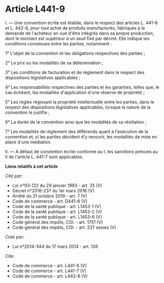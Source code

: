 # Article L441-9

I. ― Une convention écrite est établie, dans le respect des articles L. 441-6 et L. 442-6, pour tout achat de produits
manufacturés, fabriqués à la demande de l'acheteur en vue d'être intégrés dans sa propre production, dont le montant est
supérieur à un seuil fixé par décret. Elle indique les conditions convenues entre les parties, notamment : 

1° L'objet de la convention et les obligations respectives des parties ; 

2° Le prix ou les modalités de sa détermination ; 

3° Les conditions de facturation et de règlement dans le respect des dispositions législatives applicables ; 

4° Les responsabilités respectives des parties et les garanties, telles que, le cas échéant, les modalités d'application
d'une réserve de propriété ; 

5° Les règles régissant la propriété intellectuelle entre les parties, dans le respect des dispositions législatives
applicables, lorsque la nature de la convention le justifie ; 

6° La durée de la convention ainsi que les modalités de sa résiliation ; 

7° Les modalités de règlement des différends quant à l'exécution de la convention et, si les parties décident d'y recourir,
les modalités de mise en place d'une médiation. 

II. ― A défaut de convention écrite conforme au I, les sanctions prévues au II de l'article L. 441-7 sont applicables.

**Liens relatifs à cet article**

_Cité par_:

  - Loi n°93-122 du 29 janvier 1993 - art. 25 (V)
  - Décret n°2016-237 du 1er mars 2016 (V)
  - Arrêté du 21 octobre 2019 - art. 7 (V)
  - Code de commerce - art. D441-8 (V)
  - Code de la santé publique - art. L1453-1 (V)
  - Code de la santé publique - art. L1453-2 (V)
  - Code de la santé publique - art. L1453-6 (V)
  - Code général des impôts, CGI. - art. 1751 (V)
  - Code général des impôts, CGI. - art. 237 sexies (V)

_Créé par_:

  - Loi n°2014-344 du 17 mars 2014 - art. 126

_Cite_:

  - Code de commerce - art. L441-6 (V)
  - Code de commerce - art. L441-7 (V)
  - Code de commerce - art. L442-6 (V)
